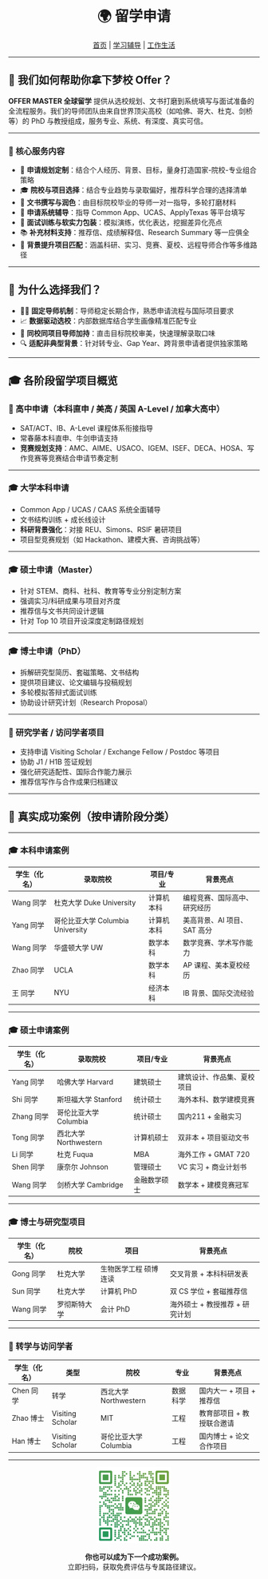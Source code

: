<h1 align="center">🌍 留学申请</h1>

<p align="center">
  <a href="/index.md">首页</a> |
  <a href="/study.md">学习辅导</a>  |
  <a href="/life.md">工作生活</a>
  
</p>

---

## 🌟 我们如何帮助你拿下梦校 Offer？

**OFFER MASTER 全球留学** 提供从选校规划、文书打磨到系统填写与面试准备的全流程服务。我们的导师团队由来自世界顶尖高校（如哈佛、哥大、杜克、剑桥等）的 PhD 与教授组成，服务专业、系统、有深度、真实可信。

---

### 🎯 核心服务内容

- 📌 **申请规划定制**：结合个人经历、背景、目标，量身打造国家-院校-专业组合策略  
- 🎓 **院校与项目选择**：结合专业趋势与录取偏好，推荐科学合理的选择清单  
- 📝 **文书撰写与润色**：由目标院校毕业的导师一对一指导，多轮打磨材料  
- 💼 **申请系统辅导**：指导 Common App、UCAS、ApplyTexas 等平台填写  
- 🎤 **面试训练与软实力包装**：模拟演练，优化表达，挖掘差异化亮点  
- 📚 **补充材料支持**：推荐信、成绩解释信、Research Summary 等一应俱全  
- 🚀 **背景提升项目匹配**：涵盖科研、实习、竞赛、夏校、远程导师合作等多维路径  

---

## 🧠 为什么选择我们？

- 👨‍🏫 **固定导师机制**：导师稳定长期合作，熟悉申请流程与国际项目要求  
- 📈 **数据驱动选校**：内部数据库结合学生画像精准匹配专业  
- 💬 **同校同项目导师加持**：直击目标院校审美，快速理解录取口味  
- 🔍 **适配非典型背景**：针对转专业、Gap Year、跨背景申请者提供独家策略  

---

## 🎓 各阶段留学项目概览

### 🏫 高中申请（本科直申 / 美高 / 英国 A-Level / 加拿大高中）

- SAT/ACT、IB、A-Level 课程体系衔接指导  
- 常春藤本科直申、牛剑申请支持  
- **竞赛规划支持**：AMC、AIME、USACO、IGEM、ISEF、DECA、HOSA、写作竞赛等竞赛结合申请节奏定制

---

### 🎓 大学本科申请

- Common App / UCAS / CAAS 系统全面辅导  
- 文书结构训练 + 成长线设计  
- **科研背景强化**：对接 REU、Simons、RSIF 暑研项目  
- 项目型竞赛规划（如 Hackathon、建模大赛、咨询挑战等）

---

### 🎓 硕士申请（Master）

- 针对 STEM、商科、社科、教育等专业分别定制方案  
- 强调实习/科研成果与项目对齐度  
- 推荐信与文书共同设计逻辑  
- 针对 Top 10 项目开设深度定制路径规划  

---

### 🎓 博士申请（PhD）

- 拆解研究型简历、套磁策略、文书结构  
- 提供项目建议、论文编辑与投稿规划  
- 多轮模拟答辩式面试训练  
- 协助设计研究计划（Research Proposal）

---

### 🧪 研究学者 / 访问学者项目

- 支持申请 Visiting Scholar / Exchange Fellow / Postdoc 等项目  
- 协助 J1 / H1B 签证规划  
- 强化研究适配性、国际合作能力展示  
- 推荐信写作与合作成果归档建议  

---

## 🎉 真实成功案例（按申请阶段分类）

---

### 🎓 本科申请案例

| 学生（化名） | 录取院校 | 项目/专业 | 背景亮点 |
|--------------|----------|-----------|-----------|
| Wang 同学    | 杜克大学 Duke University | 计算机本科 | 编程竞赛、国际高中、研究经历 |
| Yang 同学    | 哥伦比亚大学 Columbia University | 计算机本科 | 美高背景、AI 项目、SAT 高分 |
| Wang 同学    | 华盛顿大学 UW | 数学本科 | 数学竞赛、学术写作能力 |
| Zhao 同学    | UCLA | 数学本科 | AP 课程、美本夏校经历 |
| 王 同学       | NYU | 经济本科 | IB 背景、国际交流经验 |

---

### 🎓 硕士申请案例

| 学生（化名） | 录取院校 | 项目/专业 | 背景亮点 |
|--------------|----------|-----------|-----------|
| Yang 同学    | 哈佛大学 Harvard | 建筑硕士 | 建筑设计、作品集、夏校项目 |
| Shi 同学     | 斯坦福大学 Stanford | 统计硕士 | 海外本科、数学建模竞赛 |
| Zhang 同学   | 哥伦比亚大学 Columbia | 统计硕士 | 国内211 + 金融实习 |
| Tong 同学    | 西北大学 Northwestern | 计算机硕士 | 双非本 + 项目驱动文书 |
| Li 同学      | 杜克 Fuqua | MBA | 海外工作 + GMAT 720 |
| Shen 同学    | 康奈尔 Johnson | 管理硕士 | VC 实习 + 商业计划书 |
| Wang 同学    | 剑桥大学 Cambridge | 金融数学硕士 | 数学本 + 建模竞赛冠军 |

---

### 🎓 博士与研究型项目

| 学生（化名） | 院校 | 项目 | 背景亮点 |
|--------------|------|------|----------|
| Gong 同学     | 杜克大学 | 生物医学工程 硕博连读 | 交叉背景 + 本科科研发表 |
| Sun 同学      | 杜克大学 | 计算机 PhD | 双 CS 学位 + 套磁推荐信 |
| Wang 同学     | 罗彻斯特大学 | 会计 PhD | 海外硕士 + 教授推荐 + 研究计划 |

---

### 🔄 转学与访问学者

| 学生（化名） | 类型 | 院校 | 专业 | 背景亮点 |
|--------------|------|------|------|-----------|
| Chen 同学     | 转学 | 西北大学 Northwestern | 数据科学 | 国内大一 + 项目 + 推荐信 |
| Zhao 博士     | Visiting Scholar | MIT | 工程 | 教育部项目 + 教授联合邀请 |
| Han 博士      | Visiting Scholar | 哥伦比亚大学 Columbia | 工程 | 国内博士 + 论文合作项目 |

---

<p align="center">
  <img src="/images/vx.png" alt="微信二维码" width="150" />
</p>

<p align="center"><strong>你也可以成为下一个成功案例。</strong><br>
立即扫码，获取免费评估与专属路径建议。</p>

